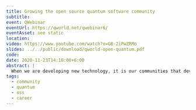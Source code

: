 ```yaml
---
title: Growing the open source quantum software community
subtitle:
event: QWebinar
eventUrl: https://qworld.net/qwebinar6/
eventAsset: see static
location: 
video: https://www.youtube.com/watch?v=G8-2iPwZRMo
slides: ../../public/download/qworld-open-quantum.pdf
code:
date: 2020-11-23T14:10:00+6:00
abstract: |
  When we are developing new technology, it is our communities that develop and drive us further than any individual effort could. We have lots of examples of how communities have helped shape other technologies and in particular open source software projects and people that now underpin much of our current software ecosystems. I want to share with you my journey from academia working as an open-source quantum developer at the Unitary Fund, what I have learned about the role that open source software has to play in developing quantum technologies, and how you can help grow our quantum community.
tags:
  - community
  - quantum
  - oss
  - career
---
```

